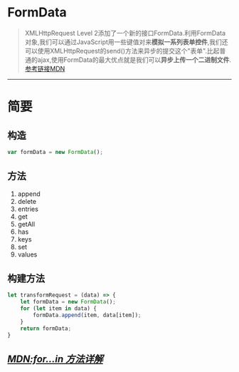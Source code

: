 # FormData
>XMLHttpRequest Level 2添加了一个新的接口FormData.利用FormData对象,我们可以通过JavaScript用一些键值对来**模拟一系列表单控件**,我们还可以使用XMLHttpRequest的send()方法来异步的提交这个"表单".比起普通的ajax,使用FormData的最大优点就是我们可以**异步上传一个二进制文件**.[参考链接MDN](https://developer.mozilla.org/zh-CN/docs/Web/API/FormData "MDN WebApi FormData")
---
# 简要
## 构造
```js
var formData = new FormData();
```
## 方法
1. append
2. delete
3. entries
4. get
5. getAll
6. has
7. keys
8. set
9. values
## 构建方法
```js
let transformRequest = (data) => {
    let formData = new FormData();
    for (let item in data) {
        formData.append(item, data[item]);
    }
    return formData;
}
```
*[MDN:for...in 方法详解](https://developer.mozilla.org/zh-CN/docs/Web/JavaScript/Reference/Statements/for...in)*
---